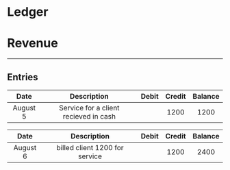 # Ledger
# Revenue

---

## Entries


| Date | Description | Debit | Credit | Balance |
| :--: | :--: | :--: | :--: | :--: |
| August 5 | Service for a client recieved in cash |  | 1200 | 1200 |


| Date | Description | Debit | Credit | Balance |
| :--: | :--: | :--: | :--: | :--: |
| August 6 | billed client 1200 for service |  | 1200 | 2400 |


